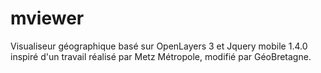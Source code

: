 ﻿mviewer
=============

Visualiseur géographique basé sur OpenLayers 3 et Jquery mobile 1.4.0 inspiré d'un travail réalisé par Metz Métropole, modifié par GéoBretagne.

